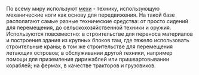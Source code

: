 По всему миру используют [мехи](https://ru.wikipedia.org/wiki/Мех_(бронетехника)) - технику, использующую механические ноги как основу для передвижения. На такой базе располагают самые разные технические средства: от просто сидений для перемещения, до сельскохозяйственной техники и оружия. Используются повсеместно: в строительстве для переноса материалов и построения здания из крупных блоков там, где тяжело использовать строительные краны; в том же строительстве для перемещения летающих островов; в обслуживании другой техники, например помощи для приземления дирижаблей или пришвартовывании кораблей; на фермах, в качестве тракторов и грузовиков.